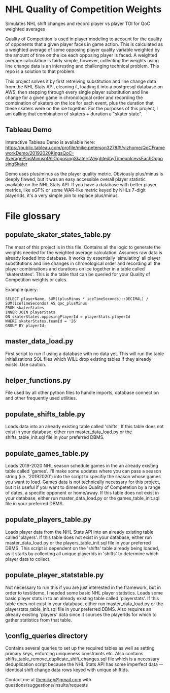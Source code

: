 # NHL Quality of Competition Weights
 Simulates NHL shift changes and record player vs player TOI for QoC weighted averages

Quality of Competition is used in player modeling to account for the quality of opponents that a given player faces in game action. This is calculated as a weighted average of some opposing player quality variable weighted by the amount of time on the ice each opposing player is faced. A weighted average calculation is fairly simple, however, collecting the weights using line change data is an interesting and challenging technical problem. This repo is a solution to that problem.

This project solves it by first retreiving substitution and line change data from the NHL Stats API, cleaning it, loading it into a postgresql database on AWS, then stepping through every single player substitution and line change for a given game in chronological order and recording the combination of skaters on the ice for each event, plus the duration that these skaters were on the ice together. For the purposes of this project, I am calling that combination of skaters + duration a "skater state".

## Tableau Demo
Interactive Tableau Demo is available here: https://public.tableau.com/profile/mike.peterson3278#!/vizhome/QoCFrameworkDemo/20192020KingsQoC-AveragePlusMinusofAllOpposingSkatersWeightedbyTimeonIcevsEachOpposingSkater

Demo uses plus/minus as the player quality metric. Obviously plus/minus is deeply flawed, but it was an easy accessible overall player statistic available on the NHL Stats API. If you have a database with better player metrics, like xGF% or some WAR-like metric keyed by NHLs 7-digit playerIds, it's a very simple join to replace plus/minus.

# File glossary

## populate_skater_states_table.py
The meat of this project is in this file. Contains all the logic to generate the weights needed for the weighted average calculation. Assumes raw data is already loaded into database. It works by essentially 'simulating' all player substitutions and line changes in chronological order and recording all the player combinations and durations on ice together in a table called 'skaterstates'. This is the table that can be queried for your Quality of Competition weights or calcs.

Example query:

    SELECT playerName, SUM((plusMinus * iceTimeSeconds)::DECIMAL) / SUM(iceTimeSeconds) AS qoc_plusMinus
    FROM skaterStates
    INNER JOIN playerStats
    ON skaterStates.opposingPlayerId = playerStats.playerId
    WHERE skaterStates.teamId = '26'
    GROUP BY playerId;

## master_data_load.py
First script to run if using a database with no data yet. This will run the table initializations SQL files which WILL drop existing tables if they already exists. Use caution.

## helper_functions.py
File used by all other python files to handle imports, database connection and other frequently used utilities.

## populate_shifts_table.py
Loads data into an already existing table called 'shifts'. If this table does not exist in your database, either run master_data_load.py or the shifts_table_init.sql file in your preferred DBMS.

## populate_games_table.py
Loads 2019-2020 NHL season schedule games in the an already existing table called 'games'. I'll make some updates where you can pass a season string (i.e. '20192020') into the script to specifiy the season whose games you want to load. Games data is not technically necessary for this project, but it is useful if you want to dimension Quality of Competetion by a range of dates, a specific opponent or home/away. If this table does not exist in your database, either run master_data_load.py or the games_table_init.sql file in your preferred DBMS.

## populate_players_table.py
Loads player data from the NHL Stats API into an already existing table called 'players'. If this table does not exist in your database, either run master_data_load.py or the players_table_init.sql file in your preferred DBMS. This script is dependent on the 'shifts' table already being loaded, as it starts by collecting all unique playerIds in 'shifts' to determine which player data to collect.

## populate_player_statstable.py
Not necessary to run this if you are just interested in the framework, but in order to test/demo, I needed some basic NHL player statistics. Loads some basic player stats in to an already existing table called 'playerstats'. If this table does not exist in your database, either run master_data_load.py or the playerstats_table_init.sql file in your preferred DBMS. Also requires an already existing 'players' data since it sources the playerIds for which to gather statistics from that table.

## \config_queries directory
Contains several queries to set up the required tables as well as setting primary keys, enforcing uniqueness constraints etc. Also contains shifts_table_remove_duplicate_shift_changes.sql file which is a necessary deduplication script because the NHL Stats API has some imperfect data -- identical shift change data rows keyed with unique shiftIds.

Contact me at themikep@gmail.com with questions/suggestions/insults/requests
